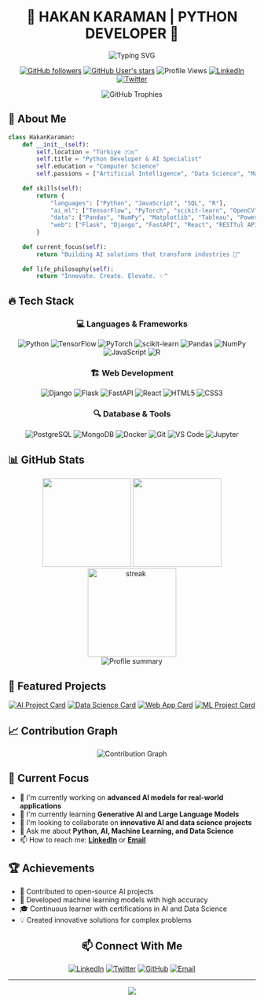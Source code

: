 <div align="center">

# 🚀 HAKAN KARAMAN | PYTHON DEVELOPER 🚀

<img src="https://readme-typing-svg.herokuapp.com?font=Poppins&weight=800&size=32&pause=1000&color=38C2FF&center=true&vCenter=true&width=600&lines=Python+Developer;Data+Scientist;AI+Enthusiast;Creative+Problem+Solver" alt="Typing SVG" />


</div>

<!-- Social badges section -->
<p align="center">
  <a href="https://github.com/karamanhakan66"><img alt="GitHub followers" src="https://img.shields.io/github/followers/karamanhakan66?style=flat&color=38C2FF"></a>
  <a href="https://github.com/karamanhakan66?tab=repositories"><img alt="GitHub User's stars" src="https://img.shields.io/github/stars/karamanhakan66?style=flat&color=38C2FF"></a>
  <img src="https://komarev.com/ghpvc/?username=karamanhakan66&style=flat&color=38C2FF" alt="Profile Views" />
  <a href="https://www.linkedin.com/in/karamanhakan66/"><img src="https://img.shields.io/badge/LinkedIn-Connect-blue?style=flat&logo=linkedin&color=38C2FF" alt="LinkedIn" /></a>
  <a href="https://twitter.com/karamanhakan66"><img src="https://img.shields.io/badge/Twitter-Follow-blue?style=flat&logo=twitter&color=38C2FF" alt="Twitter" /></a>
</p>

<div align="center">
  <img src="https://github-profile-trophy.vercel.app/?username=karamanhakan66&theme=nord&column=7&margin-w=15&margin-h=15" alt="GitHub Trophies" />
</div>

## 🤖 About Me

```python
class HakanKaraman:
    def __init__(self):
        self.location = "Türkiye 🇹🇷"
        self.title = "Python Developer & AI Specialist"
        self.education = "Computer Science"
        self.passions = ["Artificial Intelligence", "Data Science", "Machine Learning", "Innovation"]
    
    def skills(self):
        return {
            "languages": ["Python", "JavaScript", "SQL", "R"],
            "ai_ml": ["TensorFlow", "PyTorch", "scikit-learn", "OpenCV", "NLP", "Computer Vision"],
            "data": ["Pandas", "NumPy", "Matplotlib", "Tableau", "Power BI", "Big Data"],
            "web": ["Flask", "Django", "FastAPI", "React", "RESTful APIs"]
        }
    
    def current_focus(self):
        return "Building AI solutions that transform industries 🚀"
        
    def life_philosophy(self):
        return "Innovate. Create. Elevate. ✨"
```

## 🔥 Tech Stack

<div align="center">

### 💻 Languages & Frameworks

![Python](https://img.shields.io/badge/Python-3776AB?style=for-the-badge&logo=python&logoColor=white)
![TensorFlow](https://img.shields.io/badge/TensorFlow-FF6F00?style=for-the-badge&logo=tensorflow&logoColor=white)
![PyTorch](https://img.shields.io/badge/PyTorch-EE4C2C?style=for-the-badge&logo=pytorch&logoColor=white)
![scikit-learn](https://img.shields.io/badge/scikit_learn-F7931E?style=for-the-badge&logo=scikit-learn&logoColor=white)
![Pandas](https://img.shields.io/badge/Pandas-150458?style=for-the-badge&logo=pandas&logoColor=white)
![NumPy](https://img.shields.io/badge/NumPy-013243?style=for-the-badge&logo=numpy&logoColor=white)
![JavaScript](https://img.shields.io/badge/JavaScript-F7DF1E?style=for-the-badge&logo=javascript&logoColor=black)
![R](https://img.shields.io/badge/R-276DC3?style=for-the-badge&logo=r&logoColor=white)

### 🏗️ Web Development

![Django](https://img.shields.io/badge/Django-092E20?style=for-the-badge&logo=django&logoColor=white)
![Flask](https://img.shields.io/badge/Flask-000000?style=for-the-badge&logo=flask&logoColor=white)
![FastAPI](https://img.shields.io/badge/FastAPI-009688?style=for-the-badge&logo=fastapi&logoColor=white)
![React](https://img.shields.io/badge/React-61DAFB?style=for-the-badge&logo=react&logoColor=black)
![HTML5](https://img.shields.io/badge/HTML5-E34F26?style=for-the-badge&logo=html5&logoColor=white)
![CSS3](https://img.shields.io/badge/CSS3-1572B6?style=for-the-badge&logo=css3&logoColor=white)

### 🔍 Database & Tools

![PostgreSQL](https://img.shields.io/badge/PostgreSQL-316192?style=for-the-badge&logo=postgresql&logoColor=white)
![MongoDB](https://img.shields.io/badge/MongoDB-4EA94B?style=for-the-badge&logo=mongodb&logoColor=white)
![Docker](https://img.shields.io/badge/Docker-2CA5E0?style=for-the-badge&logo=docker&logoColor=white)
![Git](https://img.shields.io/badge/Git-F05032?style=for-the-badge&logo=git&logoColor=white)
![VS Code](https://img.shields.io/badge/VS_Code-0078D4?style=for-the-badge&logo=visual%20studio%20code&logoColor=white)
![Jupyter](https://img.shields.io/badge/Jupyter-F37626?style=for-the-badge&logo=jupyter&logoColor=white)

</div>

## 📊 GitHub Stats

<div align="center">
  <img height="180em" src="https://github-readme-stats.vercel.app/api?username=karamanhakan66&show_icons=true&theme=tokyonight&include_all_commits=true&count_private=true&border_radius=15&hide_border=true"/>
  <img height="180em" src="https://github-readme-stats.vercel.app/api/top-langs/?username=karamanhakan66&layout=compact&langs_count=7&theme=tokyonight&border_radius=15&hide_border=true"/>
</div>

<div align="center">
  <img height="180em" src="https://github-readme-streak-stats.herokuapp.com/?user=karamanhakan66&theme=tokyonight&hide_border=true" alt="streak"/>
</div>

<div align="center">
  <img src="https://github-profile-summary-cards.vercel.app/api/cards/profile-details?username=karamanhakan66&theme=tokyonight" alt="Profile summary" />
</div>

## 🌟 Featured Projects

<div align="center">

[![AI Project Card](https://github-readme-stats.vercel.app/api/pin/?username=karamanhakan66&repo=ai-project&theme=tokyonight&border_radius=15&hide_border=true)](https://github.com/karamanhakan66/ai-project)
[![Data Science Card](https://github-readme-stats.vercel.app/api/pin/?username=karamanhakan66&repo=data-science-project&theme=tokyonight&border_radius=15&hide_border=true)](https://github.com/karamanhakan66/data-science-project)
[![Web App Card](https://github-readme-stats.vercel.app/api/pin/?username=karamanhakan66&repo=web-app&theme=tokyonight&border_radius=15&hide_border=true)](https://github.com/karamanhakan66/web-app)
[![ML Project Card](https://github-readme-stats.vercel.app/api/pin/?username=karamanhakan66&repo=ml-project&theme=tokyonight&border_radius=15&hide_border=true)](https://github.com/karamanhakan66/ml-project)

</div>

## 📈 Contribution Graph

<div align="center">
  <img src="https://github-readme-activity-graph.vercel.app/graph?username=karamanhakan66&theme=tokyo-night&hide_border=true" alt="Contribution Graph" />
</div>

## 🎯 Current Focus

- 🔭 I'm currently working on **advanced AI models for real-world applications**
- 🌱 I'm currently learning **Generative AI and Large Language Models**
- 👯 I'm looking to collaborate on **innovative AI and data science projects**
- 💬 Ask me about **Python, AI, Machine Learning, and Data Science**
- 📫 How to reach me: **[LinkedIn](https://www.linkedin.com/in/karamanhakan66/)** or **[Email](mailto:karamanhakan66@gmail.com)**

## 🏆 Achievements

- 🥇 Contributed to open-source AI projects
- 🏅 Developed machine learning models with high accuracy
- 🎓 Continuous learner with certifications in AI and Data Science
- 💡 Created innovative solutions for complex problems

<div align="center">

## 📫 Connect With Me

[![LinkedIn](https://img.shields.io/badge/LinkedIn-0077B5?style=for-the-badge&logo=linkedin&logoColor=white)](https://www.linkedin.com/in/karamanhakan66/)
[![Twitter](https://img.shields.io/badge/Twitter-1DA1F2?style=for-the-badge&logo=twitter&logoColor=white)](https://twitter.com/karamanhakan66)
[![GitHub](https://img.shields.io/badge/GitHub-100000?style=for-the-badge&logo=github&logoColor=white)](https://github.com/karamanhakan66)
[![Email](https://img.shields.io/badge/Email-D14836?style=for-the-badge&logo=gmail&logoColor=white)](mailto:karamanhakan66@gmail.com)

</div>

---

<div align="center">
  <img src="https://capsule-render.vercel.app/api?type=waving&color=gradient&height=100&section=footer" />
</div>
